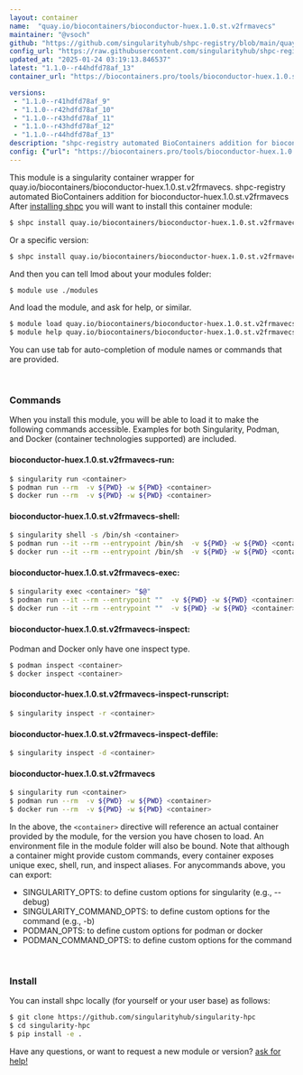 ```yaml
---
layout: container
name:  "quay.io/biocontainers/bioconductor-huex.1.0.st.v2frmavecs"
maintainer: "@vsoch"
github: "https://github.com/singularityhub/shpc-registry/blob/main/quay.io/biocontainers/bioconductor-huex.1.0.st.v2frmavecs/container.yaml"
config_url: "https://raw.githubusercontent.com/singularityhub/shpc-registry/main/quay.io/biocontainers/bioconductor-huex.1.0.st.v2frmavecs/container.yaml"
updated_at: "2025-01-24 03:19:13.846537"
latest: "1.1.0--r44hdfd78af_13"
container_url: "https://biocontainers.pro/tools/bioconductor-huex.1.0.st.v2frmavecs"

versions:
 - "1.1.0--r41hdfd78af_9"
 - "1.1.0--r42hdfd78af_10"
 - "1.1.0--r43hdfd78af_11"
 - "1.1.0--r43hdfd78af_12"
 - "1.1.0--r44hdfd78af_13"
description: "shpc-registry automated BioContainers addition for bioconductor-huex.1.0.st.v2frmavecs"
config: {"url": "https://biocontainers.pro/tools/bioconductor-huex.1.0.st.v2frmavecs", "maintainer": "@vsoch", "description": "shpc-registry automated BioContainers addition for bioconductor-huex.1.0.st.v2frmavecs", "latest": {"1.1.0--r44hdfd78af_13": "sha256:529a8314e1f3a5dbf7e943167b6ecd13ef55fc5989af7c4ccc509543286c4b85"}, "tags": {"1.1.0--r41hdfd78af_9": "sha256:bb7dbaaf8e0328adc8cd5f3b8c5cff4646d55c70c84f6e94e95bf3794bc3551c", "1.1.0--r42hdfd78af_10": "sha256:8c0f7f6fdfc14ddaaab629dadf64e0669ad0f5d9ef323067f3adbadc6f1c2794", "1.1.0--r43hdfd78af_11": "sha256:982989dfe9a097b56a19538c6d5e587ae9a6ff5ff28a4ddf3ea02b39847da846", "1.1.0--r43hdfd78af_12": "sha256:e290b52c6889194fa280468fd7973380e3eee3c6086dcdc71b6c7e4ace921d3b", "1.1.0--r44hdfd78af_13": "sha256:529a8314e1f3a5dbf7e943167b6ecd13ef55fc5989af7c4ccc509543286c4b85"}, "docker": "quay.io/biocontainers/bioconductor-huex.1.0.st.v2frmavecs"}
---
```


This module is a singularity container wrapper for quay.io/biocontainers/bioconductor-huex.1.0.st.v2frmavecs.
shpc-registry automated BioContainers addition for bioconductor-huex.1.0.st.v2frmavecs
After [installing shpc](#install) you will want to install this container module:


```bash
$ shpc install quay.io/biocontainers/bioconductor-huex.1.0.st.v2frmavecs
```

Or a specific version:

```bash
$ shpc install quay.io/biocontainers/bioconductor-huex.1.0.st.v2frmavecs:1.1.0--r44hdfd78af_13
```

And then you can tell lmod about your modules folder:

```bash
$ module use ./modules
```

And load the module, and ask for help, or similar.

```bash
$ module load quay.io/biocontainers/bioconductor-huex.1.0.st.v2frmavecs/1.1.0--r44hdfd78af_13
$ module help quay.io/biocontainers/bioconductor-huex.1.0.st.v2frmavecs/1.1.0--r44hdfd78af_13
```

You can use tab for auto-completion of module names or commands that are provided.

<br>

### Commands

When you install this module, you will be able to load it to make the following commands accessible.
Examples for both Singularity, Podman, and Docker (container technologies supported) are included.

#### bioconductor-huex.1.0.st.v2frmavecs-run:

```bash
$ singularity run <container>
$ podman run --rm  -v ${PWD} -w ${PWD} <container>
$ docker run --rm  -v ${PWD} -w ${PWD} <container>
```

#### bioconductor-huex.1.0.st.v2frmavecs-shell:

```bash
$ singularity shell -s /bin/sh <container>
$ podman run --it --rm --entrypoint /bin/sh  -v ${PWD} -w ${PWD} <container>
$ docker run --it --rm --entrypoint /bin/sh  -v ${PWD} -w ${PWD} <container>
```

#### bioconductor-huex.1.0.st.v2frmavecs-exec:

```bash
$ singularity exec <container> "$@"
$ podman run --it --rm --entrypoint ""  -v ${PWD} -w ${PWD} <container> "$@"
$ docker run --it --rm --entrypoint ""  -v ${PWD} -w ${PWD} <container> "$@"
```

#### bioconductor-huex.1.0.st.v2frmavecs-inspect:

Podman and Docker only have one inspect type.

```bash
$ podman inspect <container>
$ docker inspect <container>
```

#### bioconductor-huex.1.0.st.v2frmavecs-inspect-runscript:

```bash
$ singularity inspect -r <container>
```

#### bioconductor-huex.1.0.st.v2frmavecs-inspect-deffile:

```bash
$ singularity inspect -d <container>
```



#### bioconductor-huex.1.0.st.v2frmavecs

```bash
$ singularity run <container>
$ podman run --rm  -v ${PWD} -w ${PWD} <container>
$ docker run --rm  -v ${PWD} -w ${PWD} <container>
```


In the above, the `<container>` directive will reference an actual container provided
by the module, for the version you have chosen to load. An environment file in the
module folder will also be bound. Note that although a container
might provide custom commands, every container exposes unique exec, shell, run, and
inspect aliases. For anycommands above, you can export:

 - SINGULARITY_OPTS: to define custom options for singularity (e.g., --debug)
 - SINGULARITY_COMMAND_OPTS: to define custom options for the command (e.g., -b)
 - PODMAN_OPTS: to define custom options for podman or docker
 - PODMAN_COMMAND_OPTS: to define custom options for the command

<br>

### Install

You can install shpc locally (for yourself or your user base) as follows:

```bash
$ git clone https://github.com/singularityhub/singularity-hpc
$ cd singularity-hpc
$ pip install -e .
```

Have any questions, or want to request a new module or version? [ask for help!](https://github.com/singularityhub/singularity-hpc/issues)